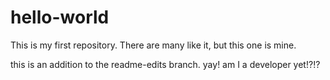 # hello-world
This is my first repository. There are many like it, but this one is mine.

this is an addition to the readme-edits branch. yay! am I a developer yet!?!?
